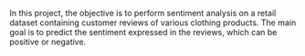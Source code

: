 In this project, the objective is to perform sentiment analysis on a retail dataset containing customer reviews of various clothing products. The main goal is to predict the sentiment expressed in the reviews, which can be positive or negative.
